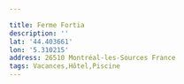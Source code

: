 ```yaml
---

title: Ferme Fortia
description: ''
lat: '44.403661'
lon: '5.310215'
address: 26510 Montréal-les-Sources France
tags: Vacances,Hôtel,Piscine
---
```

